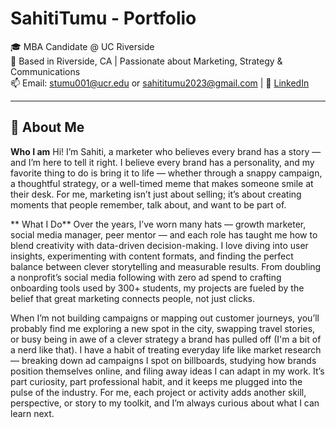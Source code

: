 
# SahitiTumu - Portfolio

🎓 MBA Candidate @ UC Riverside  
📍 Based in Riverside, CA | Passionate about Marketing, Strategy & Communications  
📫 Email: stumu001@ucr.edu or sahititumu2023@gmail.com
| 💼 [LinkedIn](https://linkedin.com/in/sahititumu)

---

## 🧩 About Me
**Who I am**
Hi! I’m Sahiti, a marketer who believes every brand has a story — and I’m here to tell it right. I believe every brand has a personality, and my favorite thing to do is bring it to life — whether through a snappy campaign, a thoughtful strategy, or a well-timed meme that makes someone smile at their desk. For me, marketing isn’t just about selling; it’s about creating moments that people remember, talk about, and want to be part of.

** What I Do**
Over the years, I’ve worn many hats — growth marketer, social media manager, peer mentor — and each role has taught me how to blend creativity with data-driven decision-making. I love diving into user insights, experimenting with content formats, and finding the perfect balance between clever storytelling and measurable results. From doubling a nonprofit’s social media following with zero ad spend to crafting onboarding tools used by 300+ students, my projects are fueled by the belief that great marketing connects people, not just clicks.

When I’m not building campaigns or mapping out customer journeys, you’ll probably find me exploring a new spot in the city, swapping travel stories, or busy being in awe of a clever strategy a brand has pulled off (I'm a bit of a nerd like that). I have a habit of treating everyday life like market research — breaking down ad campaigns I spot on billboards, studying how brands position themselves online, and filing away ideas I can adapt in my work. It’s part curiosity, part professional habit, and it keeps me plugged into the pulse of the industry. For me, each project or activity adds another skill, perspective, or story to my toolkit, and I’m always curious about what I can learn next.

